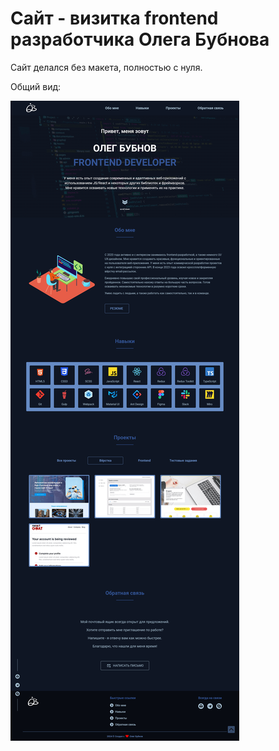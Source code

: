 # Сайт - визитка frontend разработчика Олега Бубнова

Сайт делался без макета, полностью с нуля.

Общий вид:

![PWS](/pws.png)